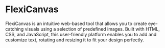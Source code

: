 # FlexiCanvas
FlexiCanvas is an intuitive web-based tool that allows you to create eye-catching visuals using a selection of predefined images. Built with HTML, CSS, and JavaScript, this user-friendly platform enables you to add and customize text, rotating and resizing it to fit your design perfectly. 
